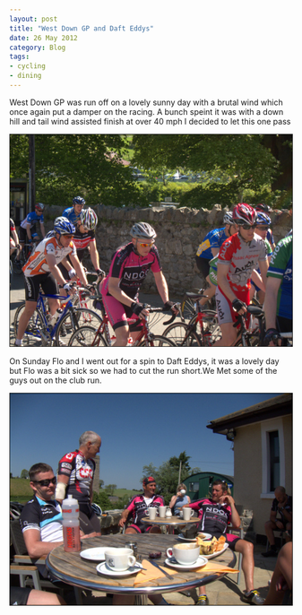 ```yaml
---
layout: post
title: "West Down GP and Daft Eddys"
date: 26 May 2012
category: Blog
tags:
- cycling
- dining
---
```


<p> West Down GP was run off on a lovely sunny day with a brutal wind which once again put a damper on the racing. A bunch speint it was with a  down hill and tail wind assisted finish at over 40 mph I decided to let this one pass  </p>

<div align="center"><img src="/images/2012/race-pics/West-Down-GP/IMG_1036.jpg " width="600px" border="1"/></div>

<p> On Sunday Flo and I went out for a spin to Daft Eddys, it was a lovely day but Flo was a bit sick so we had to cut the run short.We Met some of the guys out on the club run.  </p>

<div align="center"><img src="/images/2012/race-pics/West-Down-GP/IMG_1053.jpg " width="600px" border="1"/></div>
